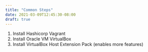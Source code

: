 ```yaml
---
title: "Common Steps"
date: 2021-03-09T12:45:30-08:00
draft: true
---
```


1. Install Hashicorp Vagrant
2. Install Oracle VM VirtualBox
3. Install VirtualBox Host Extension Pack (enables more features)
